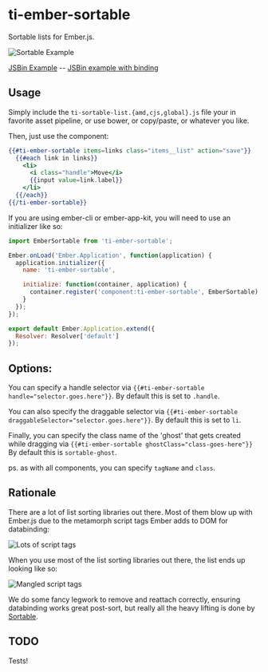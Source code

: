 ti-ember-sortable
==============

Sortable lists for Ember.js.

![Sortable Example](https://cloud.githubusercontent.com/assets/44855/3088265/d46da0e6-e56b-11e3-8649-dc7f9b45bc5a.gif)

[JSBin Example](http://jsbin.com/hicineku/4) -- [JSBin example with binding](http://jsbin.com/hicineku/5)

Usage
-----

Simply include the `ti-sortable-list.{amd,cjs,global}.js` file your in favorite asset pipeline, or use bower, or copy/paste, or whatever you like.

Then, just use the component:

```handlebars
{{#ti-ember-sortable items=links class="items__list" action="save"}}
  {{#each link in links}}
	<li>
      <i class="handle">Move</i>
      {{input value=link.label}}
    </li>
  {{/each}}
{{/ti-ember-sortable}}
```

If you are using ember-cli or ember-app-kit, you will need to use an initializer like so:

```javascript
import EmberSortable from 'ti-ember-sortable';

Ember.onLoad('Ember.Application', function(application) {
  application.initializer({
    name: 'ti-ember-sortable',

    initialize: function(container, application) {
      container.register('component:ti-ember-sortable', EmberSortable);
    }
  });
});

export default Ember.Application.extend({
  Resolver: Resolver['default']
});
```

Options:
--------

You can specify a handle selector via `{{#ti-ember-sortable handle="selector.goes.here"}}`. By default this is set to `.handle`.

You can also specify the draggable selector via `{{#ti-ember-sortable draggableSelector="selector.goes.here"}}`. By default this is set to `li`.

Finally, you can specify the class name of the 'ghost' that gets created while dragging via `{{#ti-ember-sortable ghostClass="class-goes-here"}}` By default this is `sortable-ghost`.

ps. as with all components, you can specify `tagName` and `class`.

Rationale
---------

There are a lot of list sorting libraries out there. Most of them blow up with Ember.js due to the metamorph script tags Ember adds to DOM for databinding:

![Lots of script tags](https://cloud.githubusercontent.com/assets/44855/3088266/da60dec8-e56b-11e3-9329-17fd66411607.jpg)

When you use most of the list sorting libraries out there, the list ends up looking like so:

![Mangled script tags](https://cloud.githubusercontent.com/assets/44855/3088268/dc8217bc-e56b-11e3-8b1a-8df39515119b.jpg)

We do some fancy legwork to remove and reattach correctly, ensuring databinding works great post-sort, but really all the heavy lifting is done by [Sortable](https://github.com/RubaXa/Sortable).

TODO
----

Tests!
